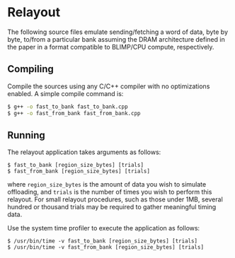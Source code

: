 # Relayout

The following source files emulate sending/fetching a word of data, byte by byte, to/from a particular bank assuming the DRAM architecture defined in the paper in a format compatible to BLIMP/CPU compute, respectively.

## Compiling

Compile the sources using any C/C++ compiler with no optimizations enabled. A simple compile command is:

```sh
$ g++ -o fast_to_bank fast_to_bank.cpp
$ g++ -o fast_from_bank fast_from_bank.cpp
```

## Running

The relayout application takes arguments as follows:

```
$ fast_to_bank [region_size_bytes] [trials]
$ fast_from_bank [region_size_bytes] [trials]
```

where `region_size_bytes` is the amount of data you wish to simulate offloading, and `trials` is the number of times you wish to perform this relayout. For small relayout procedures, such as those under 1MB, several hundred or thousand trials may be required to gather meaningful timing data.

Use the system time profiler to execute the application as follows:

```
$ /usr/bin/time -v fast_to_bank [region_size_bytes] [trials]
$ /usr/bin/time -v fast_from_bank [region_size_bytes] [trials]
```
